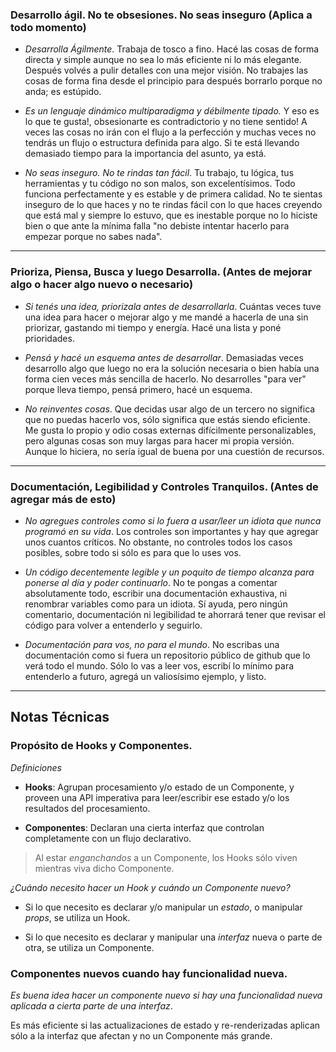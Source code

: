 ### **Desarrollo ágil. No te obsesiones. No seas inseguro** (Aplica a todo momento)

- _Desarrolla Ágilmente_. Trabaja de tosco a fino. Hacé las cosas de forma directa y simple aunque no sea lo más eficiente ni lo más elegante. Después volvés a pulir detalles con una mejor visión. No trabajes las cosas de forma fina desde el principio para después borrarlo porque no anda; es estúpido.

- _Es un lenguaje dinámico multiparadigma y débilmente tipado._ Y eso es lo que te gusta!, obsesionarte es contradictorio y no tiene sentido! A veces las cosas no irán con el flujo a la perfección y muchas veces no tendrás un flujo o estructura definida para algo. Si te está llevando demasiado tiempo para la importancia del asunto, ya está.

- _No seas inseguro. No te rindas tan fácil_. Tu trabajo, tu lógica, tus herramientas y tu código no son malos, son excelentísimos. Todo funciona perfectamente y es estable y de primera calidad. No te sientas inseguro de lo que haces y no te rindas fácil con lo que haces creyendo que está mal y siempre lo estuvo, que es inestable porque no lo hiciste bien o que ante la mínima falla "no debiste intentar hacerlo para empezar porque no sabes nada".

---

### **Prioriza, Piensa, Busca y luego Desarrolla.** (Antes de mejorar algo o hacer algo nuevo o necesario)

- _Si tenés una idea, priorizala antes de desarrollarla_. Cuántas veces tuve una idea para hacer o mejorar algo y me mandé a hacerla de una sin priorizar, gastando mi tiempo y energía. Hacé una lista y poné prioridades.

- _Pensá y hacé un esquema antes de desarrollar_. Demasiadas veces desarrollo algo que luego no era la solución necesaria o bien había una forma cien veces más sencilla de hacerlo. No desarrolles "para ver" porque lleva tiempo, pensá primero, hacé un esquema.

- _No reinventes cosas_. Que decidas usar algo de un tercero no significa que no puedas hacerlo vos, sólo significa que estás siendo eficiente. Me gusta lo propio y odio cosas externas difícilmente personalizables, pero algunas cosas son muy largas para hacer mi propia versión. Aunque lo hiciera, no sería igual de buena por una cuestión de recursos.

---

### **Documentación, Legibilidad y Controles Tranquilos.** (Antes de agregar más de esto)

- _No agregues controles como si lo fuera a usar/leer un idiota que nunca programó en su vida_. Los controles son importantes y hay que agregar unos cuantos críticos. No obstante, no controles todos los casos posibles, sobre todo si sólo es para que lo uses vos.

- _Un código decentemente legible y un poquito de tiempo alcanza para ponerse al día y poder continuarlo_. No te pongas a comentar absolutamente todo, escribir una documentación exhaustiva, ni renombrar variables como para un idiota. Sí ayuda, pero ningún comentario, documentación ni legibilidad te ahorrará tener que revisar el código para volver a entenderlo y seguirlo.

- _Documentación para vos, no para el mundo_. No escribas una documentación como si fuera un repositorio público de github que lo verá todo el mundo. Sólo lo vas a leer vos, escribí lo mínimo para entenderlo a futuro, agregá un valiosísimo ejemplo, y listo.

---

## **Notas Técnicas**

### **Propósito de Hooks y Componentes.**

_Definiciones_

- **Hooks**: Agrupan procesamiento y/o estado de un Componente, y proveen una API imperativa para leer/escribir ese estado y/o los resultados del procesamiento.

- **Componentes**: Declaran una cierta interfaz que controlan completamente con un flujo declarativo.

> Al estar _enganchandos_ a un Componente, los Hooks sólo viven mientras viva dicho Componente.

_¿Cuándo necesito hacer un Hook y cuándo un Componente nuevo?_

- Si lo que necesito es declarar y/o manipular un _estado_, o manipular _props_, se utiliza un Hook.

- Si lo que necesito es declarar y manipular una _interfaz_ nueva o parte de otra, se utiliza un Componente.

### **Componentes nuevos cuando hay funcionalidad nueva.**

_Es buena idea hacer un componente nuevo si hay una funcionalidad nueva aplicada a cierta parte de una interfaz_.

Es más eficiente si las actualizaciones de estado y re-renderizadas aplican sólo a la interfaz que afectan y no un Componente más grande.
